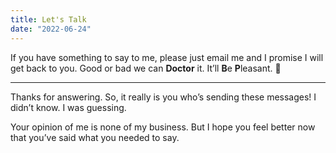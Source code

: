 ```yaml
---
title: Let's Talk
date: "2022-06-24"
---
```


If you have something to say to me, please just email me and I promise I will get back to you. Good or bad we can **Doctor** it. It’ll **B**e **P**leasant. 🌻

--------------------------------

Thanks for answering. So, it really is you who’s sending these messages! I didn’t know. I was guessing. 

Your opinion of me is none of my business. But I hope you feel better now that you’ve said what you needed to say. 
